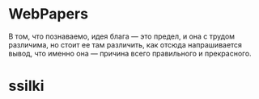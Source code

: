 # WebPapers

В том, что познаваемо, идея блага — это предел, и она с трудом различима, но стоит ее там различить, как отсюда напрашивается вывод, что именно она — причина всего правильного и прекрасного.
# ssilki
